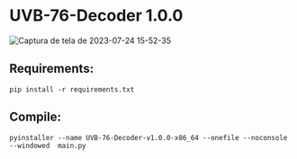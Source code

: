 # UVB-76-Decoder 1.0.0

![Captura de tela de 2023-07-24 15-52-35](https://github.com/JuanBindez/UVB-76-Decoder/assets/79322362/d4b021eb-fabe-40b9-8576-2707bd8a3a9f)



## Requirements:

    pip install -r requirements.txt

## Compile:

    pyinstaller --name UVB-76-Decoder-v1.0.0-x86_64 --onefile --noconsole --windowed  main.py
